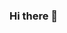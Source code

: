 ### Hi there 👋

<!--
**RobinChao/RobinChao** is a ✨ _special_ ✨ repository because its `README.md` (this file) appears on your GitHub profile.


[![RobinChao's github stats](https://github-readme-stats.vercel.app/api?username=RobinChao)](https://github.com/anuraghazra/github-readme-stats)


![Anurag's github stats](https://github-readme-stats.vercel.app/api?username=anuraghazra&show_icons=true&theme=radical)
